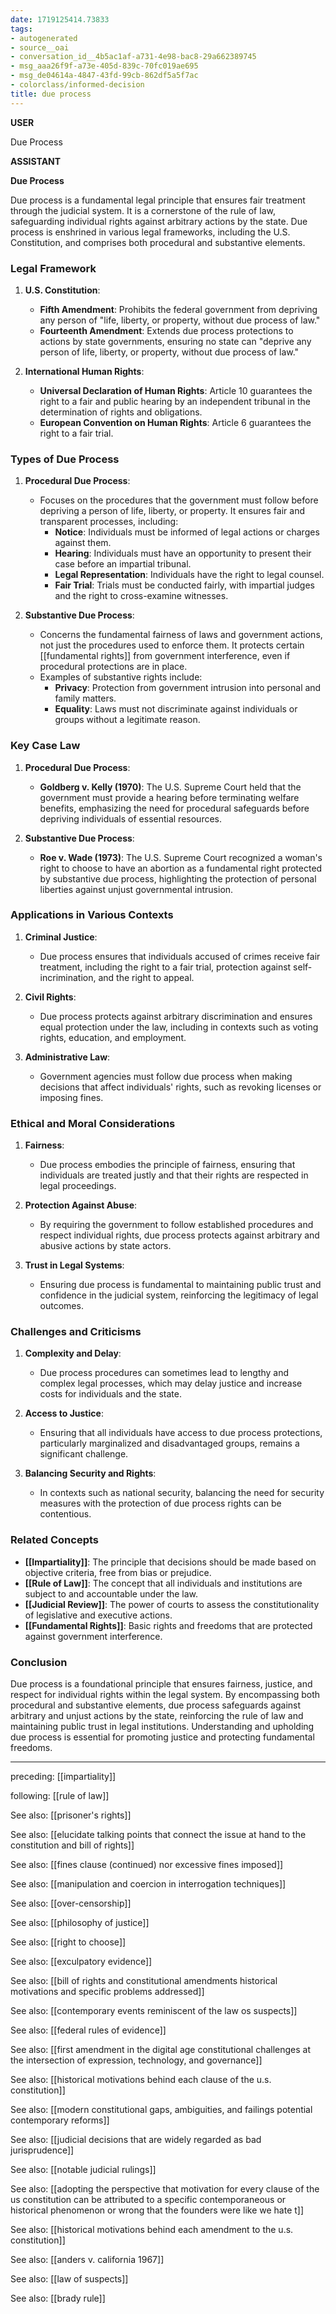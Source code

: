 ```yaml
---
date: 1719125414.73833
tags:
- autogenerated
- source__oai
- conversation_id__4b5ac1af-a731-4e98-bac8-29a662389745
- msg_aaa26f9f-a73e-405d-839c-70fc019ae695
- msg_de04614a-4847-43fd-99cb-862df5a5f7ac
- colorclass/informed-decision
title: due process
---
```


**USER**

Due Process


**ASSISTANT**

**Due Process**

Due process is a fundamental legal principle that ensures fair treatment through the judicial system. It is a cornerstone of the rule of law, safeguarding individual rights against arbitrary actions by the state. Due process is enshrined in various legal frameworks, including the U.S. Constitution, and comprises both procedural and substantive elements.

### Legal Framework

1. **U.S. Constitution**:
   - **Fifth Amendment**: Prohibits the federal government from depriving any person of "life, liberty, or property, without due process of law."
   - **Fourteenth Amendment**: Extends due process protections to actions by state governments, ensuring no state can "deprive any person of life, liberty, or property, without due process of law."

2. **International Human Rights**:
   - **Universal Declaration of Human Rights**: Article 10 guarantees the right to a fair and public hearing by an independent tribunal in the determination of rights and obligations.
   - **European Convention on Human Rights**: Article 6 guarantees the right to a fair trial.

### Types of Due Process

1. **Procedural Due Process**:
   - Focuses on the procedures that the government must follow before depriving a person of life, liberty, or property. It ensures fair and transparent processes, including:
     - **Notice**: Individuals must be informed of legal actions or charges against them.
     - **Hearing**: Individuals must have an opportunity to present their case before an impartial tribunal.
     - **Legal Representation**: Individuals have the right to legal counsel.
     - **Fair Trial**: Trials must be conducted fairly, with impartial judges and the right to cross-examine witnesses.

2. **Substantive Due Process**:
   - Concerns the fundamental fairness of laws and government actions, not just the procedures used to enforce them. It protects certain [[fundamental rights]] from government interference, even if procedural protections are in place.
   - Examples of substantive rights include:
     - **Privacy**: Protection from government intrusion into personal and family matters.
     - **Equality**: Laws must not discriminate against individuals or groups without a legitimate reason.

### Key Case Law

1. **Procedural Due Process**:
   - **Goldberg v. Kelly (1970)**: The U.S. Supreme Court held that the government must provide a hearing before terminating welfare benefits, emphasizing the need for procedural safeguards before depriving individuals of essential resources.

2. **Substantive Due Process**:
   - **Roe v. Wade (1973)**: The U.S. Supreme Court recognized a woman's right to choose to have an abortion as a fundamental right protected by substantive due process, highlighting the protection of personal liberties against unjust governmental intrusion.

### Applications in Various Contexts

1. **Criminal Justice**:
   - Due process ensures that individuals accused of crimes receive fair treatment, including the right to a fair trial, protection against self-incrimination, and the right to appeal.

2. **Civil Rights**:
   - Due process protects against arbitrary discrimination and ensures equal protection under the law, including in contexts such as voting rights, education, and employment.

3. **Administrative Law**:
   - Government agencies must follow due process when making decisions that affect individuals' rights, such as revoking licenses or imposing fines.

### Ethical and Moral Considerations

1. **Fairness**:
   - Due process embodies the principle of fairness, ensuring that individuals are treated justly and that their rights are respected in legal proceedings.

2. **Protection Against Abuse**:
   - By requiring the government to follow established procedures and respect individual rights, due process protects against arbitrary and abusive actions by state actors.

3. **Trust in Legal Systems**:
   - Ensuring due process is fundamental to maintaining public trust and confidence in the judicial system, reinforcing the legitimacy of legal outcomes.

### Challenges and Criticisms

1. **Complexity and Delay**:
   - Due process procedures can sometimes lead to lengthy and complex legal processes, which may delay justice and increase costs for individuals and the state.

2. **Access to Justice**:
   - Ensuring that all individuals have access to due process protections, particularly marginalized and disadvantaged groups, remains a significant challenge.

3. **Balancing Security and Rights**:
   - In contexts such as national security, balancing the need for security measures with the protection of due process rights can be contentious.

### Related Concepts

- **[[Impartiality]]**: The principle that decisions should be made based on objective criteria, free from bias or prejudice.
- **[[Rule of Law]]**: The concept that all individuals and institutions are subject to and accountable under the law.
- **[[Judicial Review]]**: The power of courts to assess the constitutionality of legislative and executive actions.
- **[[Fundamental Rights]]**: Basic rights and freedoms that are protected against government interference.

### Conclusion

Due process is a foundational principle that ensures fairness, justice, and respect for individual rights within the legal system. By encompassing both procedural and substantive elements, due process safeguards against arbitrary and unjust actions by the state, reinforcing the rule of law and maintaining public trust in legal institutions. Understanding and upholding due process is essential for promoting justice and protecting fundamental freedoms.


---

preceding: [[impartiality]]  


following: [[rule of law]]

See also: [[prisoner's rights]]


See also: [[elucidate talking points that connect the issue at hand to the constitution and bill of rights]]


See also: [[fines clause (continued) nor excessive fines imposed]]


See also: [[manipulation and coercion in interrogation techniques]]


See also: [[over-censorship]]


See also: [[philosophy of justice]]


See also: [[right to choose]]


See also: [[exculpatory evidence]]


See also: [[bill of rights and constitutional amendments historical motivations and specific problems addressed]]


See also: [[contemporary events reminiscent of the law os suspects]]


See also: [[federal rules of evidence]]


See also: [[first amendment in the digital age constitutional challenges at the intersection of expression, technology, and governance]]


See also: [[historical motivations behind each clause of the u.s. constitution]]


See also: [[modern constitutional gaps, ambiguities, and failings potential contemporary reforms]]


See also: [[judicial decisions that are widely regarded as bad jurisprudence]]


See also: [[notable judicial rulings]]


See also: [[adopting the perspective that motivation for every clause of the us constitution can be attributed to a specific contemporaneous or historical phenomenon or wrong that the founders were like we hate t]]


See also: [[historical motivations behind each amendment to the u.s. constitution]]


See also: [[anders v. california 1967]]


See also: [[law of suspects]]


See also: [[brady rule]]